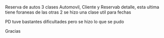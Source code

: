 Reserva de autos
3 clases Automovil, Cliente y Reservab detalle, esta ultima tiene foraneas de las otras 2
se hizo una clase util para fechas

PD tuve bastantes dificultades pero se hizo lo que se pudo

Gracias
